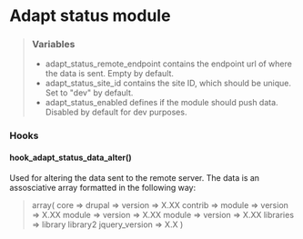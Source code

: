 Adapt status module
====================

> ### Variables
> * adapt_status_remote_endpoint contains the endpoint url of where the data is sent. Empty by default.
> * adapt_status_site_id contains the site ID, which should be unique. Set to "dev" by default.
> * adapt_status_enabled defines if the module should push data. Disabled by default for dev purposes.

### Hooks

#### hook_adapt_status_data_alter()
Used for altering the data sent to the remote server. The data is an
assosciative array formatted in the following way:

>
> array(
>   core =>
>    drupal =>
>      version => X.XX
>    contrib =>
>      module =>
>        version => X.XX
>      module =>
>        version => X.XX
>      module =>
>        version => X.XX
>    libraries =>
>      library
>      library2
>    jquery_version => X.X
> )
>

